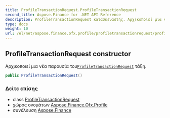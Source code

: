 ```yaml
---
title: ProfileTransactionRequest.ProfileTransactionRequest
second_title: Aspose.Finance for .NET API Reference
description: ProfileTransactionRequest κατασκευαστής. Αρχικοποιεί μια νέα παρουσία τουProfileTransactionRequest τάξη.
type: docs
weight: 10
url: /el/net/aspose.finance.ofx.profile/profiletransactionrequest/profiletransactionrequest/
---
```

## ProfileTransactionRequest constructor

Αρχικοποιεί μια νέα παρουσία του[`ProfileTransactionRequest`](../) τάξη.

```csharp
public ProfileTransactionRequest()
```

### Δείτε επίσης

* class [ProfileTransactionRequest](../)
* χώρος ονομάτων [Aspose.Finance.Ofx.Profile](../../profiletransactionrequest/)
* συνέλευση [Aspose.Finance](../../../)


